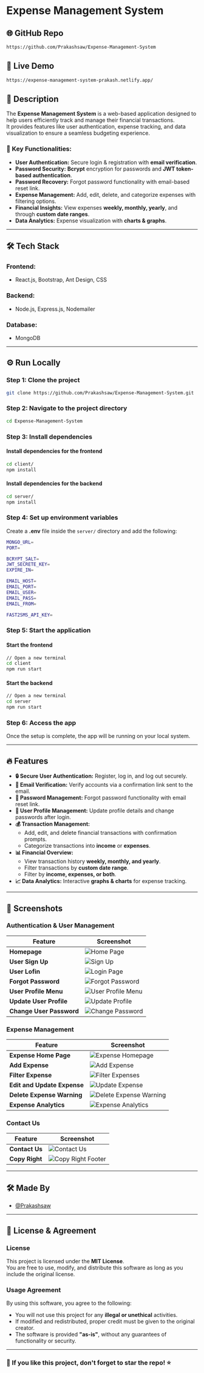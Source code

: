 # **Expense Management System**

## 🌐 GitHub Repo  
```bash
https://github.com/Prakashsaw/Expense-Management-System
```

## 🚀 Live Demo  
```bash
https://expense-management-system-prakash.netlify.app/
```

## 📌 Description  
The **Expense Management System** is a web-based application designed to help users efficiently track and manage their financial transactions.  
It provides features like user authentication, expense tracking, and data visualization to ensure a seamless budgeting experience.

### 🔹 Key Functionalities:  
- **User Authentication:** Secure login & registration with **email verification**.  
- **Password Security:** **Bcrypt** encryption for passwords and **JWT token-based authentication**.  
- **Password Recovery:** Forgot password functionality with email-based reset link.  
- **Expense Management:** Add, edit, delete, and categorize expenses with filtering options.  
- **Financial Insights:** View expenses **weekly, monthly, yearly**, and through **custom date ranges**.  
- **Data Analytics:** Expense visualization with **charts & graphs**.  

---

## 🛠 Tech Stack  

### **Frontend:**  
- React.js, Bootstrap, Ant Design, CSS  

### **Backend:**  
- Node.js, Express.js, Nodemailer

### **Database:**  
- MongoDB  

---

## ⚙️ Run Locally  

### **Step 1: Clone the project**  
```bash
git clone https://github.com/Prakashsaw/Expense-Management-System.git
```

### **Step 2: Navigate to the project directory**  
```bash
cd Expense-Management-System
```

### **Step 3: Install dependencies**  

#### Install dependencies for the frontend  
```bash
cd client/
npm install
```

#### Install dependencies for the backend  
```bash
cd server/
npm install
```

### **Step 4: Set up environment variables**  
Create a **.env** file inside the `server/` directory and add the following:  
```bash
MONGO_URL=
PORT=

BCRYPT_SALT=
JWT_SECRETE_KEY=
EXPIRE_IN=

EMAIL_HOST=
EMAIL_PORT=
EMAIL_USER=
EMAIL_PASS=
EMAIL_FROM=

FAST2SMS_API_KEY=
```

### **Step 5: Start the application**  

#### Start the frontend  
```bash
// Open a new terminal
cd client
npm run start
```

#### Start the backend  
```bash
// Open a new terminal
cd server
npm run start
```

### **Step 6: Access the app**  
Once the setup is complete, the app will be running on your local system.  

---

## 🔥 Features  

- **🔒 Secure User Authentication:** Register, log in, and log out securely.  
- **📧 Email Verification:** Verify accounts via a confirmation link sent to the email.  
- **🔑 Password Management:** Forgot password functionality with email reset link.  
- **📝 User Profile Management:** Update profile details and change passwords after login.  
- **💰 Transaction Management:**  
  - Add, edit, and delete financial transactions with confirmation prompts.  
  - Categorize transactions into **income** or **expenses**.  
- **📊 Financial Overview:**  
  - View transaction history **weekly, monthly, and yearly**.  
  - Filter transactions by **custom date range**.  
  - Filter by **income, expenses, or both**.  
- **📈 Data Analytics:** Interactive **graphs & charts** for expense tracking.  

---

## 📸 Screenshots  

### **Authentication & User Management**  
| Feature | Screenshot |
|---------|-----------|
| **Homepage** | ![Home Page](src/Images/1-home-page.png) |
| **User Sign Up** | ![Sign Up](src/Images/3-signup.png) |
| **User Lofin** | ![Login Page](src/Images/2-login.png) |
| **Forgot Password** | ![Forgot Password](src/Images/14-forgot-password.png) |
| **User Profile Menu** | ![User Profile Menu](src/Images/11-see-menu-for-user-profile.png) | 
| **Update User Profile** | ![Update Profile](src/Images/12-update-profile.png) |
| **Change User Password** | ![Change Password](src/Images/13-change-password.png) |

### **Expense Management**
| Feature | Screenshot |
|---------|-----------|  
| **Expense Home Page** | ![Expense Homepage](src/Images/5-expense-homepage.png) |
| **Add Expense** | ![Add Expense](src/Images/6-add-expense.png) | 
| **Filter Expense** | ![Filter Expenses](src/Images/7-filter-expense.png) |
| **Edit and Update Expense** | ![Update Expense](src/Images/8-update-expense.png)  
| **Delete Expense Warning** | ![Delete Expense Warning](src/Images/10-delete-warning.png) |  
| **Expense Analytics** | ![Expense Analytics](src/Images/9-expense-amalytics.png) |

### **Contact Us**  
| Feature | Screenshot |
|---------|-----------|
| **Contact Us** | ![Contact Us](src/Images/4-contact-us.png) |
| **Copy Right** | ![Copy Right Footer](src/Images/15-copy-right.png) |

---

## 🛠 Made By  
- [@Prakashsaw](https://github.com/Prakashsaw)  

---

## 📝 License & Agreement  

### **License**  
This project is licensed under the **MIT License**.  
You are free to use, modify, and distribute this software as long as you include the original license.

### **Usage Agreement**  
By using this software, you agree to the following:  
- You will not use this project for any **illegal or unethical** activities.  
- If modified and redistributed, proper credit must be given to the original creator.  
- The software is provided **"as-is"**, without any guarantees of functionality or security.  

---

### **🌟 If you like this project, don't forget to star the repo!** ⭐  
